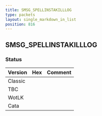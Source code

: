 ```yaml
---
title: SMSG_SPELLINSTAKILLLOG
type: packets
layout: single_markdown_in_list
position: 816
---
```


## SMSG_SPELLINSTAKILLLOG

### Status

Version | Hex | Comment
---------- | ---------- | ---------- 
Classic |  |  
TBC |  |  
WotLK |  |  
Cata |  |  
